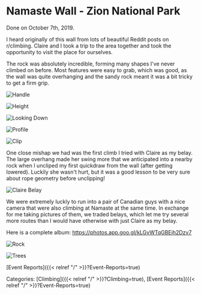 # Namaste Wall - Zion National Park

Done on October 7th, 2019.

I heard originally of this wall from lots of beautiful Reddit posts on
r/climbing. Claire and I took a trip to the area together and took the
opportunity to visit the place for ourselves.

The rock was absolutely incredible, forming many shapes I've never climbed on
before. Most features were easy to grab, which was good, as the wall was quite
overhanging and the sandy rock meant it was a bit tricky to get a firm grip.

![Handle](/docs/climbing/event-reports/2019-10-07-namaste-wall-zion-pics/handle.jpg)

![Height](/docs/climbing/event-reports/2019-10-07-namaste-wall-zion-pics/height.jpg)

![Looking Down](/docs/climbing/event-reports/2019-10-07-namaste-wall-zion-pics/looking-down.jpg)

![Profile](/docs/climbing/event-reports/2019-10-07-namaste-wall-zion-pics/profile.jpg)

![Clip](/docs/climbing/event-reports/2019-10-07-namaste-wall-zion-pics/silouette-clip.jpg)

One close mishap we had was the first climb I tried with Claire as my belay.
The large overhang made her swing more that we anticipated into a nearby rock
when I uncliped my first quickdraw from the wall (after getting lowered).
Luckily she wasn't hurt, but it was a good lesson to be very sure about rope
geometry before unclipping!

![Claire Belay](/docs/climbing/event-reports/2019-10-07-namaste-wall-zion-pics/claire-belay.jpg)

We were extremely luckly to run into a pair of Canadian guys with a nice camera
that were also climbing at Namaste at the same time. In exchange for me taking
pictures of them, we traded belays, which let me try several more routes than I
would have otherwise with just Claire as my belay.

Here is a complete album: https://photos.app.goo.gl/kLGvWTqGBEjh2Dzv7

![Rock](/docs/climbing/event-reports/2019-10-07-namaste-wall-zion-pics/rock.jpg)

![Trees](/docs/climbing/event-reports/2019-10-07-namaste-wall-zion-pics/trees.jpg)








[Event Reports]({{< relref "/" >}}?Event-Reports=true)

Categories: [Climbing]({{< relref "/" >}}?Climbing=true),
[Event Reports]({{< relref "/" >}}?Event-Reports=true)